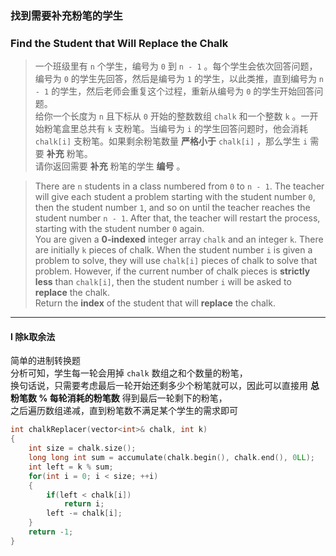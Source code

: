### 找到需要补充粉笔的学生
### Find the Student that Will Replace the Chalk

> 一个班级里有 `n` 个学生，编号为 `0` 到 `n - 1` 。每个学生会依次回答问题，编号为 `0` 的学生先回答，然后是编号为 `1` 的学生，以此类推，直到编号为 `n - 1` 的学生，然后老师会重复这个过程，重新从编号为 `0` 的学生开始回答问题。  
> 给你一个长度为 `n` 且下标从 `0` 开始的整数数组 `chalk` 和一个整数 `k` 。一开始粉笔盒里总共有 `k` 支粉笔。当编号为 `i` 的学生回答问题时，他会消耗 `chalk[i]` 支粉笔。如果剩余粉笔数量 **严格小于** `chalk[i]` ，那么学生 `i` 需要 **补充** 粉笔。  
> 请你返回需要 **补充** 粉笔的学生 **编号** 。  

> There are `n` students in a class numbered from `0` to `n - 1`. The teacher will give each student a problem starting with the student number `0`, then the student number `1`, and so on until the teacher reaches the student number `n - 1`. After that, the teacher will restart the process, starting with the student number `0` again.  
> You are given a **0-indexed** integer array `chalk` and an integer `k`. There are initially `k` pieces of chalk. When the student number `i` is given a problem to solve, they will use `chalk[i]` pieces of chalk to solve that problem. However, if the current number of chalk pieces is **strictly less** than `chalk[i]`, then the student number `i` will be asked to **replace** the chalk.  
> Return the **index** of the student that will **replace** the chalk.  

----------

#### I 除k取余法

简单的进制转换题  
分析可知，学生每一轮会用掉 `chalk` 数组之和个数量的粉笔，  
换句话说，只需要考虑最后一轮开始还剩多少个粉笔就可以，因此可以直接用 **总粉笔数 % 每轮消耗的粉笔数** 得到最后一轮剩下的粉笔，  
之后遍历数组递减，直到粉笔数不满足某个学生的需求即可  

```cpp
int chalkReplacer(vector<int>& chalk, int k) 
{
    int size = chalk.size();
    long long int sum = accumulate(chalk.begin(), chalk.end(), 0LL);
    int left = k % sum;
    for(int i = 0; i < size; ++i)
    {
        if(left < chalk[i])
            return i;
        left -= chalk[i];
    }
    return -1;
}
```
